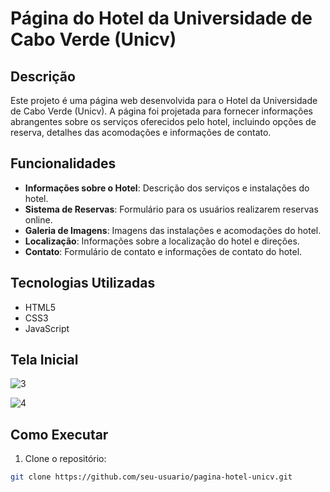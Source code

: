 # Página do Hotel da Universidade de Cabo Verde (Unicv)  

## Descrição  
Este projeto é uma página web desenvolvida para o Hotel da Universidade de Cabo Verde (Unicv). A página foi projetada para fornecer informações abrangentes sobre os serviços oferecidos pelo hotel, incluindo opções de reserva, detalhes das acomodações e informações de contato.  

## Funcionalidades  
- **Informações sobre o Hotel**: Descrição dos serviços e instalações do hotel.  
- **Sistema de Reservas**: Formulário para os usuários realizarem reservas online.  
- **Galeria de Imagens**: Imagens das instalações e acomodações do hotel.  
- **Localização**: Informações sobre a localização do hotel e direções.  
- **Contato**: Formulário de contato e informações de contato do hotel.  

## Tecnologias Utilizadas  
- HTML5  
- CSS3  
- JavaScript  

## Tela Inicial
![3](https://github.com/user-attachments/assets/56f52248-dc88-4fa4-80ab-fdc37bbb334f)

![4](https://github.com/user-attachments/assets/48935841-6bbb-41a5-b07f-2dc48f5a28d5)

## Como Executar  
1. Clone o repositório:  

```bash  
git clone https://github.com/seu-usuario/pagina-hotel-unicv.git
